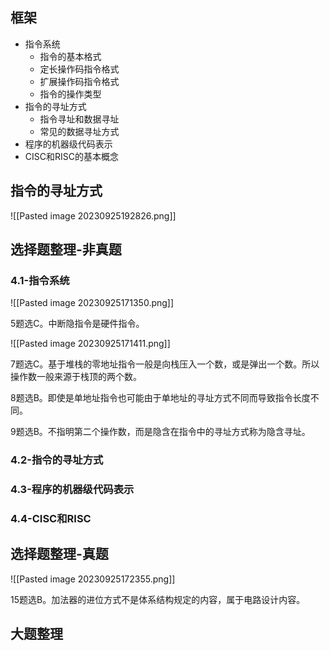 
## 框架

- 指令系统
	- 指令的基本格式
	- 定长操作码指令格式
	- 扩展操作码指令格式
	- 指令的操作类型
- 指令的寻址方式
	- 指令寻址和数据寻址
	- 常见的数据寻址方式
- 程序的机器级代码表示
- CISC和RISC的基本概念

## 指令的寻址方式

![[Pasted image 20230925192826.png]]

## 选择题整理-非真题

### 4.1-指令系统

![[Pasted image 20230925171350.png]]

5题选C。中断隐指令是硬件指令。

![[Pasted image 20230925171411.png]]

7题选C。基于堆栈的零地址指令一般是向栈压入一个数，或是弹出一个数。所以操作数一般来源于栈顶的两个数。

8题选B。即使是单地址指令也可能由于单地址的寻址方式不同而导致指令长度不同。

9题选B。不指明第二个操作数，而是隐含在指令中的寻址方式称为隐含寻址。

### 4.2-指令的寻址方式



### 4.3-程序的机器级代码表示

### 4.4-CISC和RISC

## 选择题整理-真题

![[Pasted image 20230925172355.png]]

15题选B。加法器的进位方式不是体系结构规定的内容，属于电路设计内容。

## 大题整理


